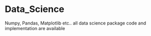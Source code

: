 # Data_Science
Numpy, Pandas, Matplotlib etc.. all data science package code and implementation are available
